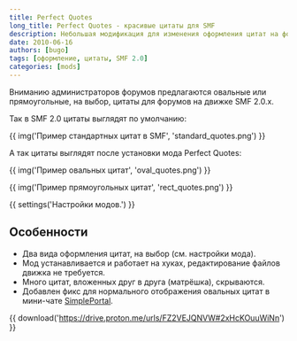 ```yaml
---
title: Perfect Quotes
long_title: Perfect Quotes - красивые цитаты для SMF
description: Небольшая модификация для изменения оформления цитат на форуме SMF.
date: 2010-06-16
authors: [bugo]
tags: [оформление, цитаты, SMF 2.0]
categories: [mods]
---
```


Вниманию администраторов форумов предлагаются овальные или прямоугольные, на выбор, цитаты для форумов на движке SMF 2.0.x.

<!-- more -->

Так в SMF 2.0 цитаты выглядят по умолчанию:

{{ img('Пример стандартных цитат в SMF', 'standard_quotes.png') }}

А так цитаты выглядят после установки мода Perfect Quotes:

{{ img('Пример овальных цитат', 'oval_quotes.png') }}

{{ img('Пример прямоугольных цитат', 'rect_quotes.png') }}

{{ settings('Настройки модов.') }}

## Особенности

* Два вида оформления цитат, на выбор (см. настройки мода).
* Мод устанавливается и работает на хуках, редактирование файлов движка не требуется.
* Много цитат, вложенных друг в друга (матрёшка), скрываются.
* Добавлен фикс для нормального отображения овальных цитат в мини-чате [SimplePortal](/translations/simpleportal).

{{ download('https://drive.proton.me/urls/FZ2VEJQNVW#2xHcKOuuWiNn') }}
